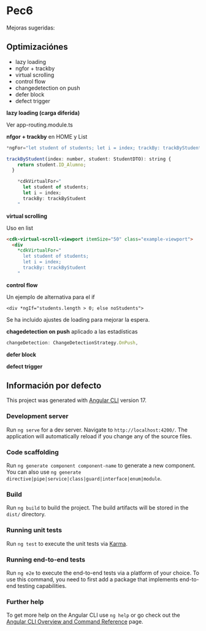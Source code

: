# Pec6

Mejoras sugeridas:

## Optimizaciónes

- lazy loading
- ngfor + trackby
- virtual scrolling
- control flow
- changedetection on push
- defer block
- defect trigger

**lazy loading (carga diferida)**

Ver app-routing.module.ts

**nfgor + trackby** en HOME y List

```javascript
*ngFor="let student of students; let i = index; trackBy: trackByStudent"

trackByStudent(index: number, student: StudentDTO): string {
    return student.ID_Alumno;
  }

    *cdkVirtualFor="
      let student of students;
      let i = index;
      trackBy: trackByStudent
    "
```

**virtual scrolling**

Uso en list

```html
<cdk-virtual-scroll-viewport itemSize="50" class="example-viewport">
  <div
    *cdkVirtualFor="
      let student of students;
      let i = index;
      trackBy: trackByStudent
    "
```

**control flow**

Un ejemplo de alternativa para el if

```
<div *ngIf="students.length > 0; else noStudents">
```

Se ha incluido ajustes de loading para mejorar la espera.

**chagedetection on push** aplicado a las estadísticas

```javascript
changeDetection: ChangeDetectionStrategy.OnPush,
```

**defer block**

**defect trigger**

## Información por defecto

This project was generated with [Angular CLI](https://github.com/angular/angular-cli) version 17.

### Development server

Run `ng serve` for a dev server. Navigate to `http://localhost:4200/`. The application will automatically reload if you change any of the source files.

### Code scaffolding

Run `ng generate component component-name` to generate a new component. You can also use `ng generate directive|pipe|service|class|guard|interface|enum|module`.

### Build

Run `ng build` to build the project. The build artifacts will be stored in the `dist/` directory.

### Running unit tests

Run `ng test` to execute the unit tests via [Karma](https://karma-runner.github.io).

### Running end-to-end tests

Run `ng e2e` to execute the end-to-end tests via a platform of your choice. To use this command, you need to first add a package that implements end-to-end testing capabilities.

### Further help

To get more help on the Angular CLI use `ng help` or go check out the [Angular CLI Overview and Command Reference](https://angular.io/cli) page.
